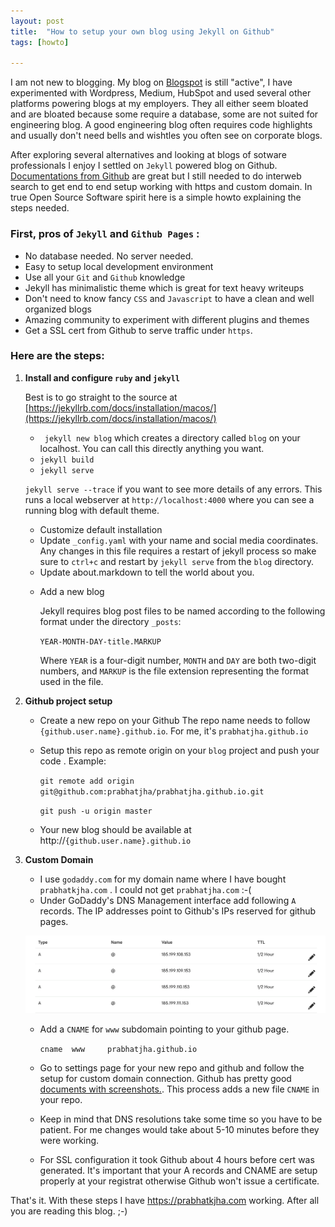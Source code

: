```yaml
---
layout: post
title:  "How to setup your own blog using Jekyll on Github"
tags: [howto]

---
```


I am not new to blogging. My blog on [Blogspot](https://prabhatkjha.blogspot.com) is still "active", I have experimented with Wordpress, Medium, HubSpot and used several other platforms powering blogs at my employers. They all either seem bloated and are bloated because some require a database, some are not suited for engineering blog. A good engineering blog often requires code highlights and usually don't need bells and wishtles you often see on corporate blogs. 

After exploring several alternatives and looking at blogs of sotware professionals I enjoy I settled on `Jekyll` powered blog on Github. [Documentations from Github](https://help.github.com/en/articles/setting-up-your-github-pages-site-locally-with-jekyll) are great but I still needed to do interweb search to get end to end setup working with https and custom domain. In true Open Source Software spirit here is a simple howto explaining the steps needed.

### First, pros of `Jekyll` and `Github Pages` :

* No database needed. No server needed.
* Easy to setup local development environment 
* Use all your `Git` and `Github` knowledge
* Jekyll has minimalistic theme which is great for text heavy writeups
* Don't need to know fancy `CSS` and `Javascript` to have a clean and well organized blogs
* Amazing community to experiment with different plugins and themes
* Get a SSL cert from Github to serve traffic under `https`. 

### Here are the steps:

1. **Install and configure `ruby` and `jekyll`**

	Best is to go straight to the source at [https://jekyllrb.com/docs/installation/macos/](https://jekyllrb.com/docs/installation/macos/)
	* ` jekyll new blog` which creates a directory called `blog` on your localhost. You can call this directly anything you want.
	* `jekyll build` 
	* `jekyll serve` 

	`jekyll serve --trace` if you want to see more details of any errors.
	This runs a local webserver at `http://localhost:4000` where you can see a running blog with default theme.


	* Customize default installation

	- Update `_config.yaml` with your name and social media coordinates. Any changes in this file requires a restart of jekyll process so make sure to `ctrl+c` and restart by `jekyll serve` from the `blog` directory.
	- Update about.markdown to tell the world about you.

	* Add a new blog 

		Jekyll requires blog post files to be named according to the following format under the directory `_posts`:

		`YEAR-MONTH-DAY-title.MARKUP`

		Where `YEAR` is a four-digit number, `MONTH` and `DAY` are both two-digit numbers, and `MARKUP` is the file extension representing the format used in the file.

2. **Github project setup**

	* Create a new repo on your Github 
		The repo name needs to follow  `{github.user.name}.github.io`. For me, it's `prabhatjha.github.io`
	* Setup this repo as remote origin on your `blog` project and push your code .
		Example: 

		`git remote add origin git@github.com:prabhatjha/prabhatjha.github.io.git`

		`git push -u origin master`
	* Your new blog should be available at http://`{github.user.name}.github.io`

3. **Custom Domain**

	* I use `godaddy.com` for my domain name where I have bought `prabhatkjha.com` . I could not get `prabhatjha.com` :-( 
	* Under GoDaddy's DNS Management interface add following `A` records. The IP addresses point to Github's IPs reserved for github pages.



	![GoDaddy A Record](/assets/godaddy-a-records-github.png)

	* Add a `CNAME` for `www` subdomain pointing to your github page.

		`cname 	www 	prabhatjha.github.io` 

	* Go to settings page for your new repo and github and follow the setup for custom domain connection. Github has pretty good [documents with screenshots.](https://help.github.com/en/articles/adding-or-removing-a-custom-domain-for-your-github-pages-site). This process adds a new file `CNAME` in your repo.
	* Keep in mind that DNS resolutions take some time so you have to be patient. For me changes would take about 5-10 minutes before they were working.
	* For SSL configuration it took Github about 4 hours before cert was generated. It's important that your A records and CNAME are setup properly at your registrat otherwise Github won't issue a certificate. 


That's it. With these steps I have https://prabhatkjha.com working. After all you are reading this blog. ;-)